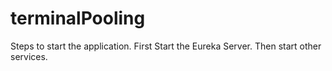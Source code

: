 # terminalPooling

Steps to start the application.
First Start the Eureka Server.
Then start other services.
